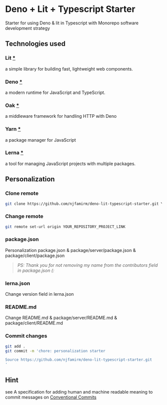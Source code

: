 # Deno + Lit + Typescript Starter

Starter for using Deno & lit in Typescript with Monorepo software development strategy

## Technologies used

### Lit [\*](https://github.com/lit/lit)

a simple library for building fast, lightweight web components.

### Deno [\*](https://github.com/denoland/deno)

a modern runtime for JavaScript and TypeScript.

### Oak [\*](https://github.com/oakserver/oak)

a middleware framework for handling HTTP with Deno

### Yarn [\*](https://github.com/yarnpkg/yarn)

a package manager for JavaScript

### Lerna [\*](https://github.com/lerna/lerna)

a tool for managing JavaScript projects with multiple packages.

## Personalization

### Clone remote

```bash
git clone https://github.com/njfamirm/deno-lit-typescript-starter.git YOUR_PROJECT_NAME
```

### Change remote

```bash
git remote set-url origin YOUR_REPOSITORY_PROJECT_LINK
```

### package.json

Personalization package.json & package/server/package.json & package/client/package.json<br />

> _PS: Thank you for not removing my name from the contributors field in package.json (:_

### lerna.json

Change version field in lerna.json<br />

### README.md

Change README.md & package/server/README.md & package/client/README.md<br />

### Commit changes

```bash
git add .
git commit -m 'chore: personalization starter

Source https://github.com/njfamirm/deno-lit-typescript-starter.git
'
```

## Hint

see A specification for adding human and machine readable meaning to commit messages on [Conventional Commits](https://www.conventionalcommits.org/en/about/)
